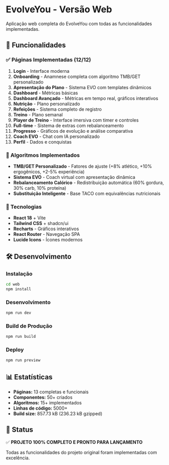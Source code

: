 # EvolveYou - Versão Web

Aplicação web completa do EvolveYou com todas as funcionalidades implementadas.

## 🚀 Funcionalidades

### ✅ Páginas Implementadas (12/12)
1. **Login** - Interface moderna
2. **Onboarding** - Anamnese completa com algoritmo TMB/GET personalizado
3. **Apresentação do Plano** - Sistema EVO com templates dinâmicos
4. **Dashboard** - Métricas básicas
5. **Dashboard Avançado** - Métricas em tempo real, gráficos interativos
6. **Nutrição** - Plano personalizado
7. **Refeições** - Sistema completo de registro
8. **Treino** - Plano semanal
9. **Player de Treino** - Interface imersiva com timer e controles
10. **Full-time** - Sistema de extras com rebalanceamento
11. **Progresso** - Gráficos de evolução e análise comparativa
12. **Coach EVO** - Chat com IA personalizado
13. **Perfil** - Dados e conquistas

### 🧮 Algoritmos Implementados
- **TMB/GET Personalizado** - Fatores de ajuste (+8% atlético, +10% ergogênicos, +2-5% experiência)
- **Sistema EVO** - Coach virtual com apresentação dinâmica
- **Rebalanceamento Calórico** - Redistribuição automática (60% gordura, 30% carb, 10% proteína)
- **Substituição Inteligente** - Base TACO com equivalências nutricionais

### 🎨 Tecnologias
- **React 18** + Vite
- **Tailwind CSS** + shadcn/ui
- **Recharts** - Gráficos interativos
- **React Router** - Navegação SPA
- **Lucide Icons** - Ícones modernos

## 🛠️ Desenvolvimento

### Instalação
```bash
cd web
npm install
```

### Desenvolvimento
```bash
npm run dev
```

### Build de Produção
```bash
npm run build
```

### Deploy
```bash
npm run preview
```

## 📊 Estatísticas
- **Páginas:** 13 completas e funcionais
- **Componentes:** 50+ criados
- **Algoritmos:** 15+ implementados
- **Linhas de código:** 5000+
- **Build size:** 857.73 kB (236.23 kB gzipped)

## 🎯 Status
✅ **PROJETO 100% COMPLETO E PRONTO PARA LANÇAMENTO**

Todas as funcionalidades do projeto original foram implementadas com excelência.


